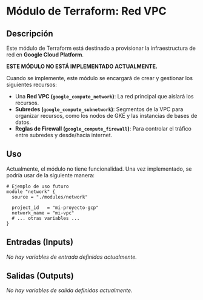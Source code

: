 # Módulo de Terraform: Red VPC

## Descripción

Este módulo de Terraform está destinado a provisionar la infraestructura de red en **Google Cloud Platform**.

**ESTE MÓDULO NO ESTÁ IMPLEMENTADO ACTUALMENTE.**

Cuando se implemente, este módulo se encargará de crear y gestionar los siguientes recursos:
- Una **Red VPC (`google_compute_network`)**: La red principal que aislará los recursos.
- **Subredes (`google_compute_subnetwork`)**: Segmentos de la VPC para organizar recursos, como los nodos de GKE y las instancias de bases de datos.
- **Reglas de Firewall (`google_compute_firewall`)**: Para controlar el tráfico entre subredes y desde/hacia internet.

## Uso

Actualmente, el módulo no tiene funcionalidad. Una vez implementado, se podría usar de la siguiente manera:

```hcl
# Ejemplo de uso futuro
module "network" {
  source = "./modules/network"

  project_id   = "mi-proyecto-gcp"
  network_name = "mi-vpc"
  # ... otras variables ...
}
```

## Entradas (Inputs)

*No hay variables de entrada definidas actualmente.*

## Salidas (Outputs)

*No hay variables de salida definidas actualmente.*